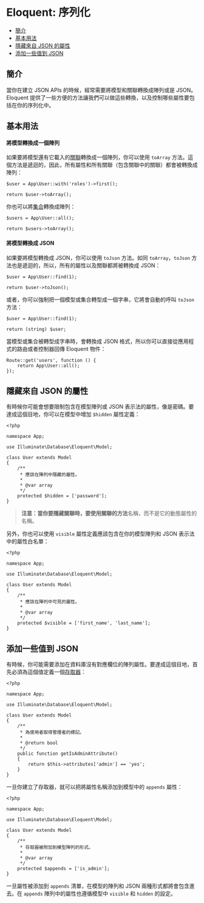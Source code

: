 # Eloquent: 序列化

- [簡介](#introduction)
- [基本用法](#basic-usage)
- [隱藏來自 JSON 的屬性](#hiding-attributes-from-json)
- [添加一些值到 JSON](#appending-values-to-json)

<a name="introduction"></a>
## 簡介

當你在建立 JSON APIs 的時候，經常需要將模型和關聯轉換成陣列或是 JSON。Eloquent 提供了一些方便的方法讓我們可以做這些轉換，以及控制哪些屬性要包括在你的序列化中。

<a name="basic-usage"></a>
## 基本用法

#### 將模型轉換成一個陣列

如果要將模型還有它載入的[關聯](/docs/{{version}}/eloquent-relationships)轉換成一個陣列，你可以使用 `toArray` 方法。這個方法是遞迴的，因此，所有屬性和所有關聯（包含關聯中的關聯）都會被轉換成陣列：

    $user = App\User::with('roles')->first();

    return $user->toArray();

你也可以將[集合](/docs/{{version}}/eloquent-collections)轉換成陣列：

    $users = App\User::all();

    return $users->toArray();

#### 將模型轉換成 JSON

如果要將模型轉換成 JSON，你可以使用 `toJson` 方法。如同 `toArray`，`toJson` 方法也是遞迴的，所以，所有的屬性以及關聯都將被轉換成 JSON：

    $user = App\User::find(1);

    return $user->toJson();

或者，你可以強制把一個模型或集合轉型成一個字串，它將會自動的呼叫 `toJson` 方法：

    $user = App\User::find(1);

    return (string) $user;

當模型或集合被轉型成字串時，會轉換成 JSON 格式，所以你可以直接從應用程式的路由或者控制器回傳 Eloquent 物件：

    Route::get('users', function () {
        return App\User::all();
    });

<a name="hiding-attributes-from-json"></a>
## 隱藏來自 JSON 的屬性

有時候你可能會想要限制包含在模型陣列或 JSON 表示法的屬性，像是密碼。要達成這個目地，你可以在模型中增加 `$hidden` 屬性定義：

    <?php

    namespace App;

    use Illuminate\Database\Eloquent\Model;

    class User extends Model
    {
        /**
         * 應該在陣列中隱藏的屬性。
         *
         * @var array
         */
        protected $hidden = ['password'];
    }

> **注意：**當你要隱藏關聯時，要使用關聯的**方法**名稱，而不是它的動態屬性的名稱。

另外，你也可以使用 `visible` 屬性定義應該包含在你的模型陣列和 JSON 表示法中的屬性白名單：

    <?php

    namespace App;

    use Illuminate\Database\Eloquent\Model;

    class User extends Model
    {
        /**
         * 應該在陣列中可見的屬性。
         *
         * @var array
         */
        protected $visible = ['first_name', 'last_name'];
    }

<a name="appending-values-to-json"></a>
## 添加一些值到 JSON

有時候，你可能需要添加在資料庫沒有對應欄位的陣列屬性。要達成這個目地，首先必須為這個值定義一個[存取器](/docs/{{version}}/eloquent-mutators)：

    <?php

    namespace App;

    use Illuminate\Database\Eloquent\Model;

    class User extends Model
    {
        /**
         * 為使用者取得管理者的標記。
         *
         * @return bool
         */
        public function getIsAdminAttribute()
        {
            return $this->attributes['admin'] == 'yes';
        }
    }

一旦你建立了存取器，就可以把將屬性名稱添加到模型中的 `appends` 屬性：

    <?php

    namespace App;

    use Illuminate\Database\Eloquent\Model;

    class User extends Model
    {
        /**
         * 存取器被附加到模型陣列的形式。
         *
         * @var array
         */
        protected $appends = ['is_admin'];
    }

一旦屬性被添加到 `appends` 清單，在模型的陣列和 JSON 兩種形式都將會包含進去。在 `appends` 陣列中的屬性也遵循模型中 `visible` 和 `hidden` 的設定。
